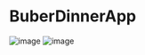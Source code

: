# BuberDinnerApp
![image](https://user-images.githubusercontent.com/33808080/224335734-3fa73ac2-9e15-493b-a790-c9a75a71b0d3.png)
![image](https://user-images.githubusercontent.com/33808080/224336104-b58cfcf3-a0d3-4399-bec4-32d4baa314e7.png)

